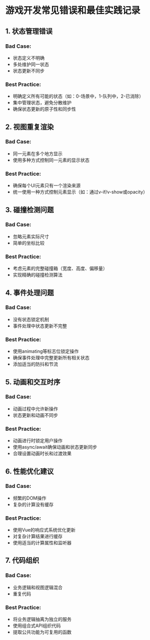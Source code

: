 # 游戏开发常见错误和最佳实践记录

## 1. 状态管理错误
### Bad Case:
- 状态定义不明确
- 多处维护同一状态
- 状态更新不同步
### Best Practice:
- 明确定义所有可能的状态（如：0-场景中，1-队列中，2-已消除）
- 集中管理状态，避免分散维护
- 确保状态更新的原子性和同步性

## 2. 视图重复渲染
### Bad Case:
- 同一元素在多个地方显示
- 使用多种方式控制同一元素的显示状态
### Best Practice:
- 确保每个UI元素只有一个渲染来源
- 统一使用一种方式控制元素显示（如：通过v-if/v-show或opacity）

## 3. 碰撞检测问题
### Bad Case:
- 忽略元素实际尺寸
- 简单的坐标比较
### Best Practice:
- 考虑元素的完整碰撞箱（宽度、高度、偏移量）
- 实现精确的碰撞检测算法

## 4. 事件处理问题
### Bad Case:
- 没有状态锁定机制
- 事件处理中状态更新不完整
### Best Practice:
- 使用animating等标志位锁定操作
- 确保事件处理中完整更新所有相关状态
- 添加适当的防抖和节流

## 5. 动画和交互时序
### Bad Case:
- 动画过程中允许新操作
- 状态更新和动画不同步
### Best Practice:
- 动画进行时锁定用户操作
- 使用async/await确保动画和状态更新同步
- 合理设置动画时长和过渡效果

## 6. 性能优化建议
### Bad Case:
- 频繁的DOM操作
- 复杂的计算没有缓存
### Best Practice:
- 使用Vue的响应式系统优化更新
- 对复杂计算结果进行缓存
- 使用适当的计算属性和监听器

## 7. 代码组织
### Bad Case:
- 业务逻辑和视图逻辑混合
- 重复代码
### Best Practice:
- 将业务逻辑抽离为独立的服务
- 使用组合式API组织代码
- 提取公共功能为可复用的函数